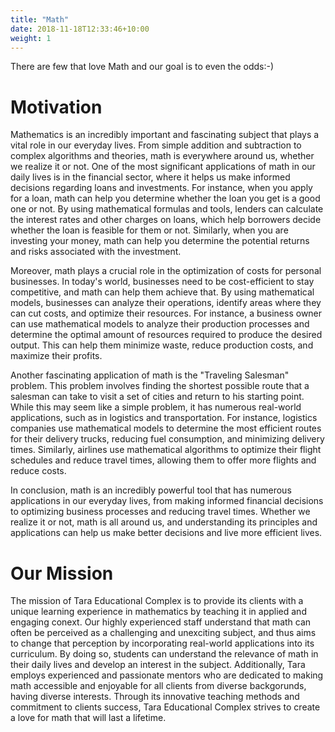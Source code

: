 ```yaml
---
title: "Math"
date: 2018-11-18T12:33:46+10:00
weight: 1
---
```


There are few that love Math and our goal is to even the odds:-)

# Motivation

Mathematics is an incredibly important and fascinating subject that plays a vital role in our everyday lives. From simple addition and subtraction to complex algorithms and theories, math is everywhere around us, whether we realize it or not. One of the most significant applications of math in our daily lives is in the financial sector, where it helps us make informed decisions regarding loans and investments. For instance, when you apply for a loan, math can help you determine whether the loan you get is a good one or not. By using mathematical formulas and tools, lenders can calculate the interest rates and other charges on loans, which help borrowers decide whether the loan is feasible for them or not. Similarly, when you are investing your money, math can help you determine the potential returns and risks associated with the investment.

Moreover, math plays a crucial role in the optimization of costs for personal businesses. In today's world, businesses need to be cost-efficient to stay competitive, and math can help them achieve that. By using mathematical models, businesses can analyze their operations, identify areas where they can cut costs, and optimize their resources. For instance, a business owner can use mathematical models to analyze their production processes and determine the optimal amount of resources required to produce the desired output. This can help them minimize waste, reduce production costs, and maximize their profits.

Another fascinating application of math is the "Traveling Salesman" problem. This problem involves finding the shortest possible route that a salesman can take to visit a set of cities and return to his starting point. While this may seem like a simple problem, it has numerous real-world applications, such as in logistics and transportation. For instance, logistics companies use mathematical models to determine the most efficient routes for their delivery trucks, reducing fuel consumption, and minimizing delivery times. Similarly, airlines use mathematical algorithms to optimize their flight schedules and reduce travel times, allowing them to offer more flights and reduce costs.

In conclusion, math is an incredibly powerful tool that has numerous applications in our everyday lives, from making informed financial decisions to optimizing business processes and reducing travel times. Whether we realize it or not, math is all around us, and understanding its principles and applications can help us make better decisions and live more efficient lives.

# Our Mission 

The mission of Tara Educational Complex is to provide its clients with a unique learning experience in mathematics by teaching it in applied and engaging conext. Our highly experienced staff understand that math can often be perceived as a challenging and unexciting subject, and thus aims to change that perception by incorporating real-world applications into its curriculum. By doing so, students can understand the relevance of math in their daily lives and develop an interest in the subject. Additionally, Tara employs experienced and passionate mentors who are dedicated to making math accessible and enjoyable for all clients from diverse backgorunds, having diverse interests. Through its innovative teaching methods and commitment to clients success, Tara Educational Complex strives to create a love for math that will last a lifetime.


